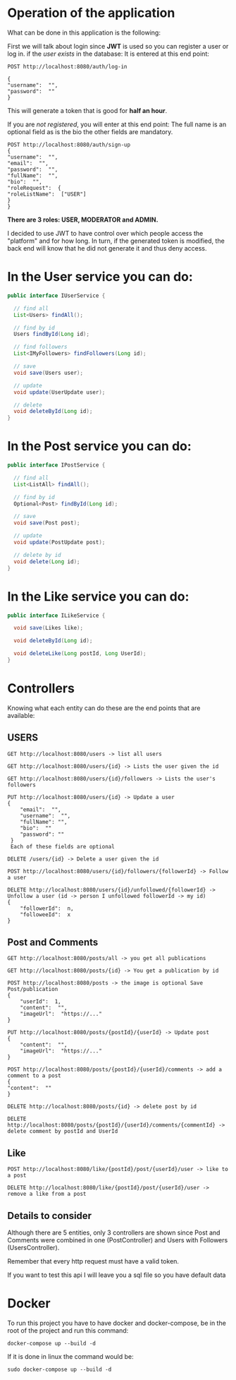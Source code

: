# Operation of the application

What can be done in this application is the following:

First we will talk about login since **JWT** is used so you can register a user or log in.
if the *user exists* in the database:
It is entered at this end point:
```http
POST http://localhost:8080/auth/log-in

{
"username":  "",
"password":  ""
}
```
This will generate a token that is good for **half an hour**.

If you are *not registered*, you will enter at this end point:
The full name is an optional field as is the bio the other fields are mandatory.
```http
POST http://localhost:8080/auth/sign-up
{
"username":  "",
"email":  "",
"password":  "",
"fullName":  "",
"bio":  "",
"roleRequest":  {
"roleListName":  ["USER"]
}
}
```
**There are 3 roles: USER, MODERATOR and ADMIN.**

I decided to use JWT to have control over which people access the "platform" and for how long.
In turn, if the generated token is modified, the back end will know that he did not generate it and thus deny access.


# In the User service you can do:
```java
public interface IUserService {

  // find all
  List<Users> findAll();

  // find by id
  Users findById(Long id);

  // find followers
  List<IMyFollowers> findFollowers(Long id);

  // save
  void save(Users user);

  // update
  void update(UserUpdate user);

  // delete
  void deleteById(Long id);
}
```

# In the Post service you can do:
``` java
public interface IPostService {

  // find all
  List<ListAll> findAll();

  // find by id
  Optional<Post> findById(Long id);

  // save
  void save(Post post);

  // update
  void update(PostUpdate post);

  // delete by id
  void delete(Long id);
}
```

# In the Like service you can do:
``` java
public interface ILikeService {

  void save(Likes like);

  void deleteById(Long id);

  void deleteLike(Long postId, Long UserId);
}
```
# Controllers
Knowing what each entity can do these are the end points that are available:

## USERS
```http
GET http://localhost:8080/users -> list all users

GET http://localhost:8080/users/{id} -> Lists the user given the id

GET http://localhost:8080/users/{id}/followers -> Lists the user's followers

PUT http://localhost:8080/users/{id} -> Update a user
{
	"email":  "",
	"username":  "",
	"fullName": "",
	"bio":  ""
	"password": ""
 }
 Each of these fields are optional

DELETE /users/{id} -> Delete a user given the id

POST http://localhost:8080/users/{id}/followers/{followerId} -> Follow a user

DELETE http://localhost:8080/users/{id}/unfollowed/{followerId} -> Unfollow a user (id -> person I unfollowed followerId -> my id)
{
	"followerId":  n,
	"followeeId":  x
}
```

## Post and Comments

```http
GET http://localhost:8080/posts/all -> you get all publications

GET http://localhost:8080/posts/{id} -> You get a publication by id

POST http://localhost:8080/posts -> the image is optional Save Post/publication
{
	"userId":  1,
	"content":  "",
	"imageUrl":  "https://..."
}

PUT http://localhost:8080/posts/{postId}/{userId} -> Update post
{
	"content":  "",
	"imageUrl":  "https://..."
}

POST http://localhost:8080/posts/{postId}/{userId}/comments -> add a comment to a post
{
"content":  ""
}

DELETE http://localhost:8080/posts/{id} -> delete post by id

DELETE http://localhost:8080/posts/{postId}/{userId}/comments/{commentId} -> delete comment by postId and UserId
```

## Like

```http
POST http://localhost:8080/like/{postId}/post/{userId}/user -> like to a post

DELETE http://localhost:8080/like/{postId}/post/{userId}/user -> remove a like from a post
```

## Details to consider
Although there are 5 entities, only 3 controllers are shown since Post and Comments were combined in one (PostController) and Users with Followers (UsersController).

Remember that every http request must have a valid token.

If you want to test this api I will leave you a sql file so you have default data

# Docker
To run this project you have to have docker and docker-compose, be in the root of the project and run this command:
```docker
docker-compose up --build -d
```

If it is done in linux the command would be:
```docker
sudo docker-compose up --build -d
```
